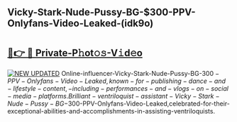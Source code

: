 ## Vicky-Stark-Nude-Pussy-BG-$300-PPV-Onlyfans-Video-Leaked-(idk9o)


# <h2><a href="https://mediaupload.pro?-19M">🔗👉 🔴 Private-P𝚑ot𝚘𝚜-V𝚒d𝚎o</a></h2>

[![NEW UPDATED](https://i.imgur.com/0qMVB7G.gif)](https://mediaupload.pro?-19M)
Online-influencer-Vicky-Stark-Nude-Pussy-BG-$300-PPV-Onlyfans-Video-Leaked,known-for-publishing-dance-and-lifestyle-content,-including-performances-and-vlogs-on-social-media-platforms.Brilliant-ventriloquist-assistant-Vicky-Stark-Nude-Pussy-BG-$300-PPV-Onlyfans-Video-Leaked,celebrated-for-their-exceptional-abilities-and-accomplishments-in-assisting-ventriloquists.  